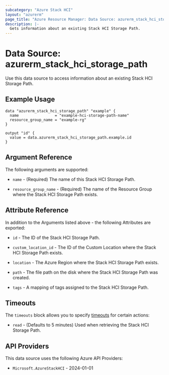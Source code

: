 ```yaml
---
subcategory: "Azure Stack HCI"
layout: "azurerm"
page_title: "Azure Resource Manager: Data Source: azurerm_stack_hci_storage_path"
description: |-
  Gets information about an existing Stack HCI Storage Path.
---
```


# Data Source: azurerm_stack_hci_storage_path

Use this data source to access information about an existing Stack HCI Storage Path.

## Example Usage

```hcl
data "azurerm_stack_hci_storage_path" "example" {
  name                = "example-hci-storage-path-name"
  resource_group_name = "example-rg"
}

output "id" {
  value = data.azurerm_stack_hci_storage_path.example.id
}
```

## Argument Reference

The following arguments are supported:

* `name` - (Required) The name of this Stack HCI Storage Path.

* `resource_group_name` - (Required) The name of the Resource Group where the Stack HCI Storage Path exists.

## Attribute Reference

In addition to the Arguments listed above - the following Attributes are exported:

* `id` - The ID of the Stack HCI Storage Path.

* `custom_location_id` - The ID of the Custom Location where the Stack HCI Storage Path exists.

* `location` - The Azure Region where the Stack HCI Storage Path exists.

* `path` - The file path on the disk where the Stack HCI Storage Path was created.

* `tags` - A mapping of tags assigned to the Stack HCI Storage Path.

## Timeouts

The `timeouts` block allows you to specify [timeouts](https://developer.hashicorp.com/terraform/language/resources/configure#define-operation-timeouts) for certain actions:

* `read` - (Defaults to 5 minutes) Used when retrieving the Stack HCI Storage Path.

## API Providers
<!-- This section is generated, changes will be overwritten -->
This data source uses the following Azure API Providers:

* `Microsoft.AzureStackHCI` - 2024-01-01
